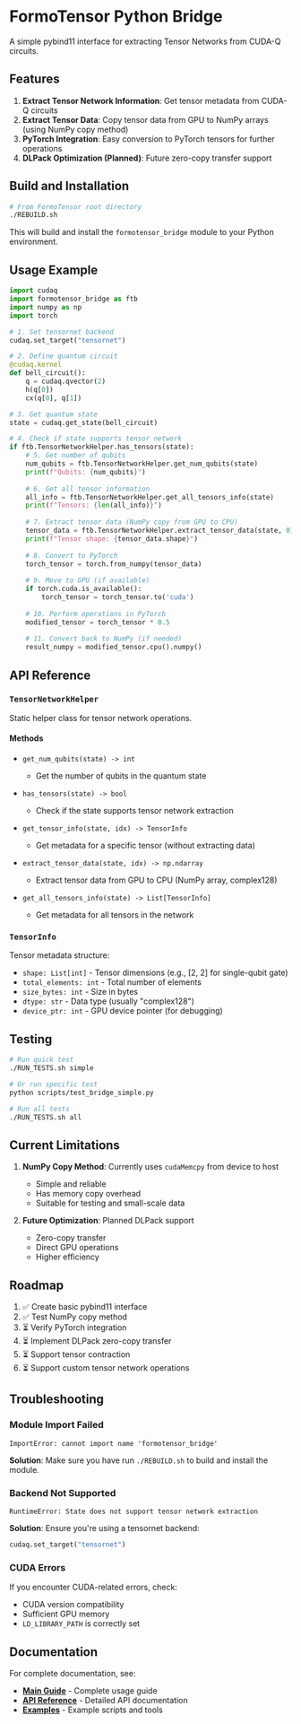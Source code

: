 # FormoTensor Python Bridge

A simple pybind11 interface for extracting Tensor Networks from CUDA-Q circuits.

## Features

1. **Extract Tensor Network Information**: Get tensor metadata from CUDA-Q circuits
2. **Extract Tensor Data**: Copy tensor data from GPU to NumPy arrays (using NumPy copy method)
3. **PyTorch Integration**: Easy conversion to PyTorch tensors for further operations
4. **DLPack Optimization (Planned)**: Future zero-copy transfer support

## Build and Installation

```bash
# From FormoTensor root directory
./REBUILD.sh
```

This will build and install the `formotensor_bridge` module to your Python environment.

## Usage Example

```python
import cudaq
import formotensor_bridge as ftb
import numpy as np
import torch

# 1. Set tensornet backend
cudaq.set_target("tensornet")

# 2. Define quantum circuit
@cudaq.kernel
def bell_circuit():
    q = cudaq.qvector(2)
    h(q[0])
    cx(q[0], q[1])

# 3. Get quantum state
state = cudaq.get_state(bell_circuit)

# 4. Check if state supports tensor network
if ftb.TensorNetworkHelper.has_tensors(state):
    # 5. Get number of qubits
    num_qubits = ftb.TensorNetworkHelper.get_num_qubits(state)
    print(f"Qubits: {num_qubits}")
    
    # 6. Get all tensor information
    all_info = ftb.TensorNetworkHelper.get_all_tensors_info(state)
    print(f"Tensors: {len(all_info)}")
    
    # 7. Extract tensor data (NumPy copy from GPU to CPU)
    tensor_data = ftb.TensorNetworkHelper.extract_tensor_data(state, 0)
    print(f"Tensor shape: {tensor_data.shape}")
    
    # 8. Convert to PyTorch
    torch_tensor = torch.from_numpy(tensor_data)
    
    # 9. Move to GPU (if available)
    if torch.cuda.is_available():
        torch_tensor = torch_tensor.to('cuda')
    
    # 10. Perform operations in PyTorch
    modified_tensor = torch_tensor * 0.5
    
    # 11. Convert back to NumPy (if needed)
    result_numpy = modified_tensor.cpu().numpy()
```

## API Reference

### `TensorNetworkHelper`

Static helper class for tensor network operations.

#### Methods

- `get_num_qubits(state) -> int`
  - Get the number of qubits in the quantum state

- `has_tensors(state) -> bool`
  - Check if the state supports tensor network extraction

- `get_tensor_info(state, idx) -> TensorInfo`
  - Get metadata for a specific tensor (without extracting data)

- `extract_tensor_data(state, idx) -> np.ndarray`
  - Extract tensor data from GPU to CPU (NumPy array, complex128)

- `get_all_tensors_info(state) -> List[TensorInfo]`
  - Get metadata for all tensors in the network

### `TensorInfo`

Tensor metadata structure:

- `shape: List[int]` - Tensor dimensions (e.g., [2, 2] for single-qubit gate)
- `total_elements: int` - Total number of elements
- `size_bytes: int` - Size in bytes
- `dtype: str` - Data type (usually "complex128")
- `device_ptr: int` - GPU device pointer (for debugging)

## Testing

```bash
# Run quick test
./RUN_TESTS.sh simple

# Or run specific test
python scripts/test_bridge_simple.py

# Run all tests
./RUN_TESTS.sh all
```

## Current Limitations

1. **NumPy Copy Method**: Currently uses `cudaMemcpy` from device to host
   - Simple and reliable
   - Has memory copy overhead
   - Suitable for testing and small-scale data

2. **Future Optimization**: Planned DLPack support
   - Zero-copy transfer
   - Direct GPU operations
   - Higher efficiency

## Roadmap

1. ✅ Create basic pybind11 interface
2. ✅ Test NumPy copy method
3. ⏳ Verify PyTorch integration
4. ⏳ Implement DLPack zero-copy transfer
5. ⏳ Support tensor contraction
6. ⏳ Support custom tensor network operations

## Troubleshooting

### Module Import Failed

```
ImportError: cannot import name 'formotensor_bridge'
```

**Solution**: Make sure you have run `./REBUILD.sh` to build and install the module.

### Backend Not Supported

```
RuntimeError: State does not support tensor network extraction
```

**Solution**: Ensure you're using a tensornet backend:
```python
cudaq.set_target("tensornet")
```

### CUDA Errors

If you encounter CUDA-related errors, check:
- CUDA version compatibility
- Sufficient GPU memory
- `LD_LIBRARY_PATH` is correctly set

## Documentation

For complete documentation, see:
- **[Main Guide](../TENSORNET_EXTRACTION.md)** - Complete usage guide
- **[API Reference](../docs/FORMOTENSOR_BRIDGE_API.md)** - Detailed API documentation
- **[Examples](../scripts/)** - Example scripts and tools

